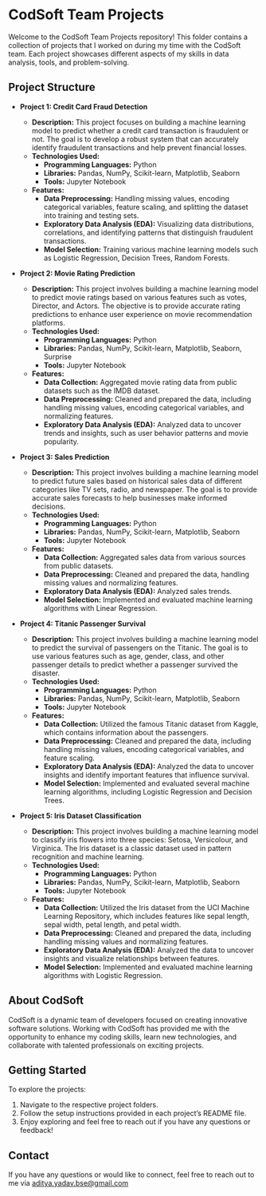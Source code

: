 # CodSoft Team Projects

Welcome to the CodSoft Team Projects repository! This folder contains a collection of projects that I worked on during my time with the CodSoft team. Each project showcases different aspects of my skills in data analysis, tools, and problem-solving.

## Project Structure

- **Project 1: Credit Card Fraud Detection**
  - **Description:** This project focuses on building a machine learning model to predict whether a credit card transaction is fraudulent or not. The goal is to develop a robust system that can accurately identify fraudulent transactions and help prevent financial losses.
  - **Technologies Used:**
    - **Programming Languages:** Python
    - **Libraries:** Pandas, NumPy, Scikit-learn, Matplotlib, Seaborn
    - **Tools:** Jupyter Notebook
  - **Features:**
    - **Data Preprocessing:** Handling missing values, encoding categorical variables, feature scaling, and splitting the dataset into training and testing sets.
    - **Exploratory Data Analysis (EDA):** Visualizing data distributions, correlations, and identifying patterns that distinguish fraudulent transactions.
    - **Model Selection:** Training various machine learning models such as Logistic Regression, Decision Trees, Random Forests.

- **Project 2: Movie Rating Prediction**
  - **Description:** This project involves building a machine learning model to predict movie ratings based on various features such as votes, Director, and Actors. The objective is to provide accurate rating predictions to enhance user experience on movie recommendation platforms.
  - **Technologies Used:**
    - **Programming Languages:** Python
    - **Libraries:** Pandas, NumPy, Scikit-learn, Matplotlib, Seaborn, Surprise
    - **Tools:** Jupyter Notebook
  - **Features:**
    - **Data Collection:** Aggregated movie rating data from public datasets such as the IMDB dataset.
    - **Data Preprocessing:** Cleaned and prepared the data, including handling missing values, encoding categorical variables, and normalizing features.
    - **Exploratory Data Analysis (EDA):** Analyzed data to uncover trends and insights, such as user behavior patterns and movie popularity.

- **Project 3: Sales Prediction**
  - **Description:** This project involves building a machine learning model to predict future sales based on historical sales data of different categories like TV sets, radio, and newspaper. The goal is to provide accurate sales forecasts to help businesses make informed decisions.
  - **Technologies Used:**
    - **Programming Languages:** Python
    - **Libraries:** Pandas, NumPy, Scikit-learn, Matplotlib, Seaborn
    - **Tools:** Jupyter Notebook
  - **Features:**
    - **Data Collection:** Aggregated sales data from various sources from public datasets.
    - **Data Preprocessing:** Cleaned and prepared the data, handling missing values and normalizing features.
    - **Exploratory Data Analysis (EDA):** Analyzed sales trends.
    - **Model Selection:** Implemented and evaluated machine learning algorithms with Linear Regression.

- **Project 4: Titanic Passenger Survival**
  - **Description:** This project involves building a machine learning model to predict the survival of passengers on the Titanic. The goal is to use various features such as age, gender, class, and other passenger details to predict whether a passenger survived the disaster.
  - **Technologies Used:**
    - **Programming Languages:** Python
    - **Libraries:** Pandas, NumPy, Scikit-learn, Matplotlib, Seaborn
    - **Tools:** Jupyter Notebook
  - **Features:**
    - **Data Collection:** Utilized the famous Titanic dataset from Kaggle, which contains information about the passengers.
    - **Data Preprocessing:** Cleaned and prepared the data, including handling missing values, encoding categorical variables, and feature scaling.
    - **Exploratory Data Analysis (EDA):** Analyzed the data to uncover insights and identify important features that influence survival.
    - **Model Selection:** Implemented and evaluated several machine learning algorithms, including Logistic Regression and Decision Trees.

- **Project 5: Iris Dataset Classification**
  - **Description:** This project involves building a machine learning model to classify iris flowers into three species: Setosa, Versicolour, and Virginica. The Iris dataset is a classic dataset used in pattern recognition and machine learning.
  - **Technologies Used:**
    - **Programming Languages:** Python
    - **Libraries:** Pandas, NumPy, Scikit-learn, Matplotlib, Seaborn
    - **Tools:** Jupyter Notebook
  - **Features:**
    - **Data Collection:** Utilized the Iris dataset from the UCI Machine Learning Repository, which includes features like sepal length, sepal width, petal length, and petal width.
    - **Data Preprocessing:** Cleaned and prepared the data, including handling missing values and normalizing features.
    - **Exploratory Data Analysis (EDA):** Analyzed the data to uncover insights and visualize relationships between features.
    - **Model Selection:** Implemented and evaluated machine learning algorithms with Logistic Regression.

## About CodSoft

CodSoft is a dynamic team of developers focused on creating innovative software solutions. Working with CodSoft has provided me with the opportunity to enhance my coding skills, learn new technologies, and collaborate with talented professionals on exciting projects.

## Getting Started

To explore the projects:

1. Navigate to the respective project folders.
2. Follow the setup instructions provided in each project’s README file.
3. Enjoy exploring and feel free to reach out if you have any questions or feedback!

## Contact

If you have any questions or would like to connect, feel free to reach out to me via aditya.yadav.bse@gmail.com

